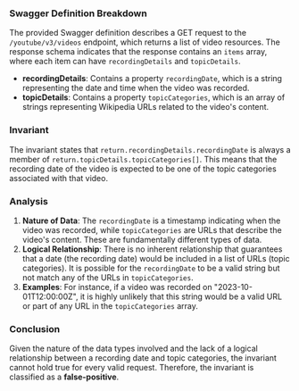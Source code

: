 ### Swagger Definition Breakdown
The provided Swagger definition describes a GET request to the `/youtube/v3/videos` endpoint, which returns a list of video resources. The response schema indicates that the response contains an `items` array, where each item can have `recordingDetails` and `topicDetails`. 

- **recordingDetails**: Contains a property `recordingDate`, which is a string representing the date and time when the video was recorded.
- **topicDetails**: Contains a property `topicCategories`, which is an array of strings representing Wikipedia URLs related to the video's content.

### Invariant
The invariant states that `return.recordingDetails.recordingDate` is always a member of `return.topicDetails.topicCategories[]`. This means that the recording date of the video is expected to be one of the topic categories associated with that video.

### Analysis
1. **Nature of Data**: The `recordingDate` is a timestamp indicating when the video was recorded, while `topicCategories` are URLs that describe the video's content. These are fundamentally different types of data. 
2. **Logical Relationship**: There is no inherent relationship that guarantees that a date (the recording date) would be included in a list of URLs (topic categories). It is possible for the `recordingDate` to be a valid string but not match any of the URLs in `topicCategories`. 
3. **Examples**: For instance, if a video was recorded on "2023-10-01T12:00:00Z", it is highly unlikely that this string would be a valid URL or part of any URL in the `topicCategories` array. 

### Conclusion
Given the nature of the data types involved and the lack of a logical relationship between a recording date and topic categories, the invariant cannot hold true for every valid request. Therefore, the invariant is classified as a **false-positive**.
